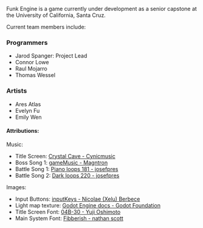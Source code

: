 Funk Engine is a game currently under development as a senior capstone at the University of California, Santa Cruz.

Current team members include:

### Programmers
 - Jarod Spanger: Project Lead
 - Connor Lowe
 - Raul Mojarro
 - Thomas Wessel

### Artists
- Ares Atlas
- Evelyn Fu
- Emily Wen



#### Attributions:
Music:
- Title Screen: [Crystal Cave - Cynicmusic](https://opengameart.org/content/crystal-cave-song18)
- Boss Song 1: [gameMusic - Magntron](https://freesound.org/people/Magntron/sounds/335571/)
- Battle Song 1: [Piano loops 181 - josefpres](https://freesound.org/people/josefpres/sounds/789998/)
- Battle Song 2: [Dark loops 220 - josefpres](https://freesound.org/people/josefpres/sounds/620230/)

Images:
- Input Buttons: [inputKeys - Nicolae (Xelu) Berbece](https://thoseawesomeguys.com/prompts/)
- Light map texture: [Godot Engine docs - Godot Foundation](https://docs.godotengine.org/en/stable/tutorials/2d/2d_lights_and_shadows.html)
- Title Screen Font: [04B-30 - Yuji Oshimoto](http://04.jp.org/)
- Main System Font: [Fibberish  - nathan scott](https://caffinate.itch.io/fibberish/)
